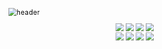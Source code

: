 ![header](https://capsule-render.vercel.app/api?type=waving&color=5DD41B&height=280&section=header&text=SoHee%20Jeong&fontSize=65&fontAlign=72)  
<div align="center"><img src="https://img.shields.io/badge/GitHub-181717?style=flat&logo=GitHub&logoColor=White"/> <img src="https://img.shields.io/badge/Visual Studio-5C2D91?style=flat&logo=Visual Studio&logoColor=White"/> <img src="https://img.shields.io/badge/Unity-7D7D7D?style=flat&logo=Unity&logoColor=White"/> <img src="https://img.shields.io/badge/MySQL-4479A1?style=flat&logo=Unity&logoColor=White"/></div>
<div align="center"><img src="https://img.shields.io/badge/C-E8F0F7?style=flat&logoColor=Black"/> <img src="https://img.shields.io/badge/C++-00599C?style=flat&logoColor=White"/> <img src="https://img.shields.io/badge/C Sharp-239120?style=flat&logoColor=White"/> <img src="https://img.shields.io/badge/.NET-512BD4?style=flat&logoColor=White"/></div>


